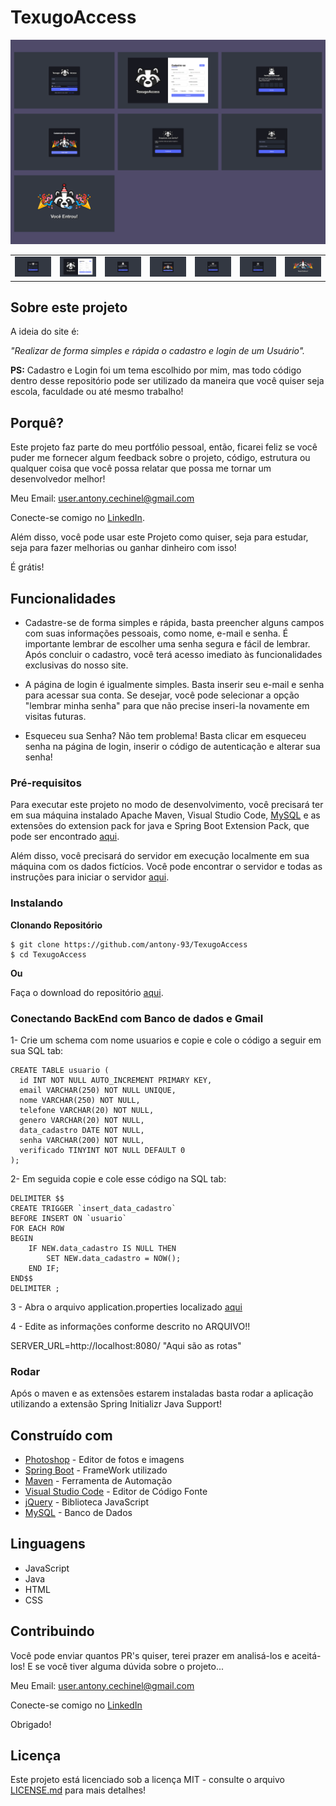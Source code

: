 # TexugoAccess

![Preview-Screens](https://github.com/antony-93/img-TexugoAccess/blob/main/Captura%20de%20Tela%20(9).png)

<table>
  <tr>
    <td>
      <img src="https://github.com/antony-93/img-TexugoAccess/blob/main/Captura%20de%20Tela%20(1).png">
    </td>
    <td>
      <img src="https://github.com/antony-93/img-TexugoAccess/blob/main/Captura%20de%20Tela%20(2).png">
    </td>
    <td>
      <img src="https://github.com/antony-93/img-TexugoAccess/blob/main/Captura%20de%20Tela%20(3).png">
    </td>
    <td>
      <img src="https://github.com/antony-93/img-TexugoAccess/blob/main/Captura%20de%20Tela%20(4).png">
    </td>
    <td>
      <img src="https://github.com/antony-93/img-TexugoAccess/blob/main/Captura%20de%20Tela%20(5).png">
    </td>
    <td>
      <img src="https://github.com/antony-93/img-TexugoAccess/blob/main/Captura%20de%20Tela%20(6).png">
    </td>
    <td>
      <img src="https://github.com/antony-93/img-TexugoAccess/blob/main/Captura%20de%20Tela%20(8).png">
    </td>
  </tr>
</table>

## Sobre este projeto

A ideia do site é:

_"Realizar de forma simples e rápida o cadastro e login de um Usuário"._

**PS:** Cadastro e Login foi um tema escolhido por mim, mas todo código dentro desse repositório pode ser utilizado da maneira que você quiser seja escola, faculdade ou até mesmo trabalho!

## Porquê?

Este projeto faz parte do meu portfólio pessoal, então, ficarei feliz se você puder me fornecer algum feedback sobre o projeto, código, estrutura ou qualquer coisa que você possa relatar que possa me tornar um desenvolvedor melhor!

Meu Email: user.antony.cechinel@gmail.com

Conecte-se comigo no [LinkedIn](https://www.linkedin.com/in/antony-luiz-cechinel-789082222/).

Além disso, você pode usar este Projeto como quiser, seja para estudar, seja para fazer melhorias ou ganhar dinheiro com isso!

É grátis!

## Funcionalidades

- Cadastre-se de forma simples e rápida, basta preencher alguns campos com suas informações pessoais, como nome, e-mail e senha. É importante lembrar de escolher uma senha segura e fácil de lembrar. Após concluir o cadastro, você terá acesso imediato às funcionalidades exclusivas do nosso site.

- A página de login é igualmente simples. Basta inserir seu e-mail e senha para acessar sua conta. Se desejar, você pode selecionar a opção "lembrar minha senha" para que não precise inseri-la novamente em visitas futuras.

- Esqueceu sua Senha? Não tem problema! Basta clicar em esqueceu senha na página de login, inserir o código de autenticação e alterar sua senha!

### Pré-requisitos

Para executar este projeto no modo de desenvolvimento, você precisará ter em sua máquina instalado Apache Maven, Visual Studio Code, [MySQL](https://www.mysql.com/) e as extensões do extension pack for java e Spring Boot Extension Pack, que pode ser encontrado [aqui](https://code.visualstudio.com/).

Além disso, você precisará do servidor em execução localmente em sua máquina com os dados fictícios. Você pode encontrar o servidor e todas as instruções para iniciar o servidor [aqui](https://github.com/antony-93/cadastro-login).

### Instalando

**Clonando Repositório**

```
$ git clone https://github.com/antony-93/TexugoAccess
$ cd TexugoAccess
```

**Ou**

Faça o download do repositório [aqui](https://github.com/antony-93/cadastro-login).

### Conectando BackEnd com Banco de dados e Gmail

1- Crie um schema com nome usuarios e copie e cole o código a seguir em sua SQL tab:

```
CREATE TABLE usuario (
  id INT NOT NULL AUTO_INCREMENT PRIMARY KEY,
  email VARCHAR(250) NOT NULL UNIQUE,
  nome VARCHAR(250) NOT NULL,
  telefone VARCHAR(20) NOT NULL,
  genero VARCHAR(20) NOT NULL,
  data_cadastro DATE NOT NULL,
  senha VARCHAR(200) NOT NULL,
  verificado TINYINT NOT NULL DEFAULT 0
);

```
2- Em seguida copie e cole esse código na SQL tab:

```
DELIMITER $$
CREATE TRIGGER `insert_data_cadastro`
BEFORE INSERT ON `usuario`
FOR EACH ROW
BEGIN
    IF NEW.data_cadastro IS NULL THEN
        SET NEW.data_cadastro = NOW();
    END IF;
END$$
DELIMITER ;

```
3 - Abra o arquivo application.properties localizado [aqui](Cadastro-Login/BackEnd/src/main/resources/application.properties)

4 - Edite as informações conforme descrito no ARQUIVO!!

SERVER_URL=http://localhost:8080/ "Aqui são as rotas"

### Rodar

Após o maven e as extensões estarem instaladas basta rodar a aplicação utilizando a extensão Spring Initializr Java Support!

## Construído com

- [Photoshop](https://www.adobe.com/br/products/photoshop) - Editor de fotos e imagens
- [Spring Boot](https://start.spring.io/) - FrameWork utilizado
- [Maven](https://maven.apache.org/) - Ferramenta de Automação
- [Visual Studio Code](https://code.visualstudio.com/) - Editor de Código Fonte
- [jQuery](https://jquery.com/) - Biblioteca JavaScript
- [MySQL](https://www.mysql.com/) - Banco de Dados

## Linguagens

- JavaScript
- Java
- HTML
- CSS

## Contribuindo

Você pode enviar quantos PR's quiser, terei prazer em analisá-los e aceitá-los! E se você tiver alguma dúvida sobre o projeto...

Meu Email: user.antony.cechinel@gmail.com

Conecte-se comigo no [LinkedIn](https://www.linkedin.com/in/antony-luiz-cechinel-789082222/)

Obrigado!

## Licença

Este projeto está licenciado sob a licença MIT - consulte o arquivo [LICENSE.md](https://github.com/antony-93/TexugoAccess/blob/master/LICENSE.md) para mais detalhes!
